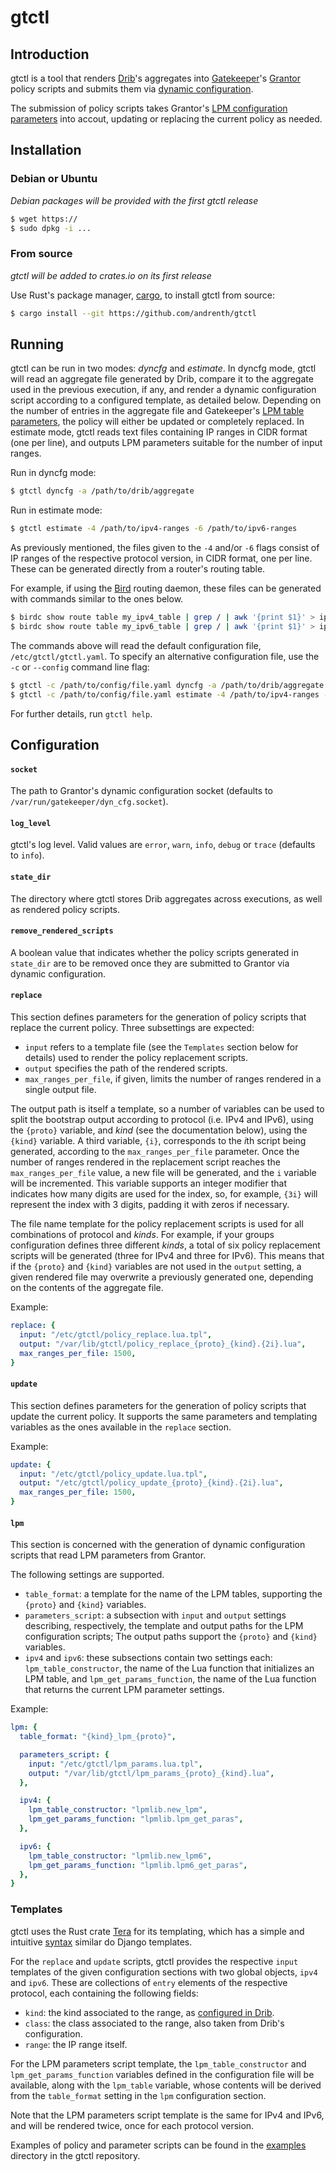 # gtctl

## Introduction

gtctl is a tool that renders [Drib](https://github.com/andrenth/drib)'s aggregates into [Gatekeeper](https://github.com/AltraMayor/gatekeeper)'s [Grantor](https://github.com/AltraMayor/gatekeeper/wiki/Functional-Block:-GT) policy scripts and submits them via [dynamic configuration](https://github.com/AltraMayor/gatekeeper/wiki/Functional-Block:-Dynamic-Config).

The submission of policy scripts takes Grantor's [LPM configuration parameters](https://github.com/AltraMayor/gatekeeper/wiki/Functional-Block:-GT#LPM_Configuration_Parameters) into accout, updating or replacing the current policy as needed.

## Installation

### Debian or Ubuntu

*Debian packages will be provided with the first gtctl release*

```sh
$ wget https://
$ sudo dpkg -i ...
```

### From source

*gtctl will be added to crates.io on its first release*

Use Rust's package manager, [cargo](https://github.com/rust-lang/cargo), to install gtctl from source:

```sh
$ cargo install --git https://github.com/andrenth/gtctl
```

## Running

gtctl can be run in two modes: _dyncfg_ and _estimate_.
In dyncfg mode, gtctl will read an aggregate file generated by Drib, compare it to the aggregate used in the previous execution, if any, and render a dynamic configuration script according to a configured template, as detailed below.
Depending on the number of entries in the aggregate file and Gatekeeper's [LPM table parameters](https://github.com/AltraMayor/gatekeeper/wiki/Functional-Block:-GK#LPM_Table), the policy will either be updated or completely replaced.
In estimate mode, gtctl reads text files containing IP ranges in CIDR format (one per line), and outputs LPM parameters suitable for the number of input ranges.

Run in dyncfg mode:

```sh
$ gtctl dyncfg -a /path/to/drib/aggregate
```

Run in estimate mode:

```sh
$ gtctl estimate -4 /path/to/ipv4-ranges -6 /path/to/ipv6-ranges
```

As previously mentioned, the files given to the `-4` and/or `-6` flags consist of IP ranges of the respective protocol version, in CIDR format, one per line.
These can be generated directly from a router's routing table.

For example, if using the [Bird](https://bird.network.cz/) routing daemon, these files can be generated with commands similar to the ones below.

```sh
$ birdc show route table my_ipv4_table | grep / | awk '{print $1}' > ipv4-ranges
$ birdc show route table my_ipv6_table | grep / | awk '{print $1}' > ipv6-ranges
```

The commands above will read the default configuration file, `/etc/gtctl/gtctl.yaml`.
To specify an alternative configuration file, use the `-c` or `--config` command line flag:

```sh
$ gtctl -c /path/to/config/file.yaml dyncfg -a /path/to/drib/aggregate
$ gtctl -c /path/to/config/file.yaml estimate -4 /path/to/ipv4-ranges -6 /path/to/ipv6-ranges
```

For further details, run `gtctl help`.

## Configuration

#### `socket`

The path to Grantor's dynamic configuration socket (defaults to `/var/run/gatekeeper/dyn_cfg.socket`).

#### `log_level`

gtctl's log level.
Valid values are `error`, `warn`, `info`, `debug` or `trace` (defaults to `info`).

#### `state_dir`

The directory where gtctl stores Drib aggregates across executions, as well as rendered policy scripts.

#### `remove_rendered_scripts`

A boolean value that indicates whether the policy scripts generated in `state_dir` are to be removed once they are submitted to Grantor via dynamic configuration.

#### `replace`

This section defines parameters for the generation of policy scripts that replace the current policy.
Three subsettings are expected:

* `input` refers to a template file (see the `Templates` section below for details) used to render the policy replacement scripts.
* `output` specifies the path of the rendered scripts.
* `max_ranges_per_file`, if given, limits the number of ranges rendered in a single output file.

The output path is itself a template, so a number of variables can be used to split the bootstrap output according to protocol (i.e. IPv4 and IPv6), using the `{proto}` variable, and _kind_ (see the documentation below), using the `{kind}` variable.
A third variable, `{i}`, corresponds to the *i*th script being generated, according to the `max_ranges_per_file` parameter.
Once the number of ranges rendered in the replacement script reaches the `max_ranges_per_file` value, a new file will be generated, and the `i` variable will be incremented.
This variable supports an integer modifier that indicates how many digits are used for the index, so, for example, `{3i}` will represent the index with 3 digits, padding it with zeros if necessary.

The file name template for the policy replacement scripts is used for all combinations of protocol and _kinds_.
For example, if your groups configuration defines three different _kinds_, a total of six policy replacement scripts will be generated (three for IPv4 and three for IPv6).
This means that if the `{proto}` and `{kind}` variables are not used in the `output` setting, a given rendered file may overwrite a previously generated one, depending on the contents of the aggregate file.

Example:

```yaml
replace: {
  input: "/etc/gtctl/policy_replace.lua.tpl",
  output: "/var/lib/gtctl/policy_replace_{proto}_{kind}.{2i}.lua",
  max_ranges_per_file: 1500,
}
```

#### `update`

This section defines parameters for the generation of policy scripts that update the current policy.
It supports the same parameters and templating variables as the ones available in the `replace` section.

Example:

```yaml
update: {
  input: "/etc/gtctl/policy_update.lua.tpl",
  output: "/etc/gtctl/policy_update_{proto}_{kind}.{2i}.lua",
  max_ranges_per_file: 1500,
}
```

#### `lpm`

This section is concerned with the generation of dynamic configuration scripts that read LPM parameters from Grantor.

The following settings are supported.

* `table_format`: a template for the name of the LPM tables, supporting the `{proto}` and `{kind}` variables.
* `parameters_script`: a subsection with `input` and `output` settings describing, respectively, the template and output paths for the LPM configuration scripts; The output paths support the `{proto}` and `{kind}` variables.
* `ipv4` and `ipv6`: these subsections contain two settings each: `lpm_table_constructor`, the name of the Lua function that initializes an LPM table, and `lpm_get_params_function`, the name of the Lua function that returns the current LPM parameter settings.

Example:

```yaml
lpm: {
  table_format: "{kind}_lpm_{proto}",

  parameters_script: {
    input: "/etc/gtctl/lpm_params.lua.tpl",
    output: "/var/lib/gtctl/lpm_params_{proto}_{kind}.lua",
  },

  ipv4: {
    lpm_table_constructor: "lpmlib.new_lpm",
    lpm_get_params_function: "lpmlib.lpm_get_paras",
  },

  ipv6: {
    lpm_table_constructor: "lpmlib.new_lpm6",
    lpm_get_params_function: "lpmlib.lpm6_get_paras",
  },
}
```

### Templates

gtctl uses the Rust crate [Tera](https://tera.netlify.app/docs) for its templating, which has a simple and intuitive [syntax](https://tera.netlify.app/docs/#templates) similar do Django templates.

For the `replace` and `update` scripts, gtctl provides the respective `input` templates of the given configuration sections with two global objects, `ipv4` and `ipv6`.
These are collections of `entry` elements of the respective protocol, each containing the following fields:

* `kind`: the kind associated to the range, as [configured in Drib](https://github.com/andrenth/drib#groups-ipv4-and-ipv6-sections).
* `class`: the class associated to the range, also taken from Drib's configuration.
* `range`: the IP range itself.

For the LPM parameters script template, the `lpm_table_constructor` and `lpm_get_params_function` variables defined in the configuration file will be available, along with the `lpm_table` variable, whose contents will be derived from the `table_format` setting in the `lpm` configuration section.

Note that the LPM parameters script template is the same for IPv4 and IPv6, and will be rendered twice, once for each protocol version.

Examples of policy and parameter scripts can be found in the [examples](https://github.com/andrenth/gtctl/tree/master/examples) directory in the gtctl repository.
